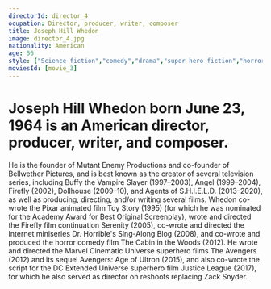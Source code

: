 ```yaml
---
directorId: director_4
ocupation: Director, producer, writer, composer
title: Joseph Hill Whedon
image: director_4.jpg
nationality: American
age: 56
style: ["Science fiction","comedy","drama","super hero fiction","horror"]
moviesId: [movie_3]
---
```


# Joseph Hill Whedon born June 23, 1964 is an American director, producer, writer, and composer.
He is the founder of Mutant Enemy Productions and co-founder of Bellwether Pictures, and is best known as the creator of several television series, including Buffy the Vampire Slayer (1997–2003), Angel (1999–2004), Firefly (2002), Dollhouse (2009–10), and Agents of S.H.I.E.L.D. (2013–2020), as well as producing, directing, and/or writing several films.
Whedon co-wrote the Pixar animated film Toy Story (1995) (for which he was nominated for the Academy Award for Best Original Screenplay), wrote and directed the Firefly film continuation Serenity (2005), co-wrote and directed the Internet miniseries Dr. Horrible's Sing-Along Blog (2008), and co-wrote and produced the horror comedy film The Cabin in the Woods (2012).
He wrote and directed the Marvel Cinematic Universe superhero films The Avengers (2012) and its sequel Avengers: Age of Ultron (2015), and also co-wrote the script for the DC Extended Universe superhero film Justice League (2017), for which he also served as director on reshoots replacing Zack Snyder.
